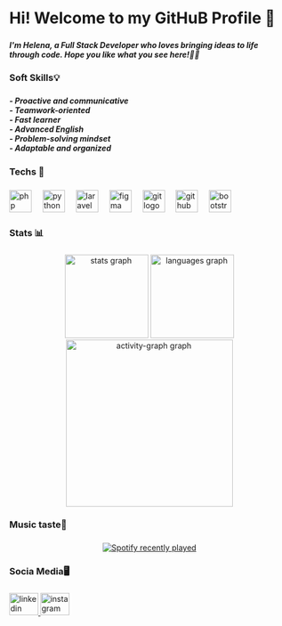 <h1 align="left">Hi! Welcome to my GitHuB Profile 👾</h1>

###

<h5 align="left">I'm Helena, a Full Stack Developer who loves bringing ideas to life through code. Hope you like what you see here!💜🥰</h5>

###

<h3 align="left">Soft Skills💡</h3>

###

<h5 align="left">- Proactive and communicative  <br>- Teamwork-oriented  <br>- Fast learner  <br>- Advanced English  <br>- Problem-solving mindset  <br>- Adaptable and organized</h5>

###

<h3 align="left">Techs 👾</h3>

###

<div align="left">
  <img src="https://cdn.jsdelivr.net/gh/devicons/devicon/icons/php/php-original.svg" height="40" alt="php logo"  />
  <img width="12" />
  <img src="https://cdn.jsdelivr.net/gh/devicons/devicon/icons/python/python-original.svg" height="40" alt="python logo"  />
  <img width="12" />
  <img src="https://cdn.jsdelivr.net/gh/devicons/devicon/icons/laravel/laravel-original.svg" height="40" alt="laravel logo"  />
  <img width="12" />
  <img src="https://cdn.jsdelivr.net/gh/devicons/devicon/icons/figma/figma-original.svg" height="40" alt="figma logo"  />
  <img width="12" />
  <img src="https://cdn.jsdelivr.net/gh/devicons/devicon/icons/git/git-original.svg" height="40" alt="git logo"  />
  <img width="12" />
  <img src="https://cdn.jsdelivr.net/gh/devicons/devicon/icons/github/github-original.svg" height="40" alt="github logo"  />
  <img width="12" />
  <img src="https://cdn.jsdelivr.net/gh/devicons/devicon/icons/bootstrap/bootstrap-original.svg" height="40" alt="bootstrap logo"  />
</div>

###

<h3 align="left">Stats 📊</h3>

###

<div align="center">
  <img src="https://github-readme-stats.vercel.app/api?username=glxlena&hide_title=false&hide_rank=false&show_icons=true&include_all_commits=true&count_private=true&disable_animations=false&theme=radical&locale=en&hide_border=false&order=1" height="150" alt="stats graph"  />
  <img src="https://github-readme-stats.vercel.app/api/top-langs?username=glxlena&locale=en&hide_title=false&layout=compact&card_width=320&langs_count=5&theme=radical&hide_border=false&order=2" height="150" alt="languages graph"  />
  <img src="https://github-readme-activity-graph.vercel.app/graph?username=glxlena&radius=16&theme=redical&area=true&order=5" height="300" alt="activity-graph graph"  />
</div>

###

<h3 align="left">Music taste🎸</h3>

###

<div align="center">
  <a href="https://open.spotify.com/user/helena110203">
    <img src="https://spotify-recently-played-readme.vercel.app/api?user=helena110203&count=5" alt="Spotify recently played"  />
  </a>
</div>

###

<h3 align="left">Socia Media🖥️</h3>

###

<div align="left">
  <a href="https://www.linkedin.com/in/helena-de-oliveira-1b8287245/" target="_blank">
    <img src="https://raw.githubusercontent.com/maurodesouza/profile-readme-generator/master/src/assets/icons/social/linkedin/default.svg" width="52" height="40" alt="linkedin logo"  />
  </a>
  <a href="https://www.instagram.com/_helenadev/https://www.instagram.com/_helenadev/" target="_blank">
    <img src="https://raw.githubusercontent.com/maurodesouza/profile-readme-generator/master/src/assets/icons/social/instagram/default.svg" width="52" height="40" alt="instagram logo"  />
  </a>
</div>

